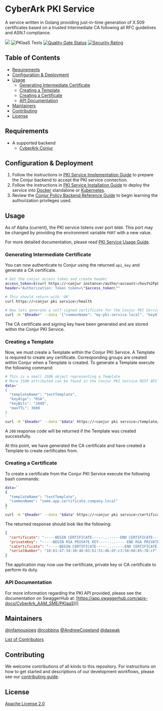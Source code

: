 # CyberArk PKI Service <!-- omit in toc -->

A service written in Golang providing just-in-time generation of X.509 certificates based on a trusted Intermediate CA following all RFC guidelines and ASN.1 compliance.

[![](https://img.shields.io/github/v/release/infamousjoeg/cyberark-aam-pkiaas?include_prereleases)](https://github.com/infamousjoeg/cyberark-aam-pkiaas/releases/latest) ![PKIaaS Tests](https://github.com/infamousjoeg/cyberark-aam-pkiaas/workflows/PKIaaS%20Tests/badge.svg) [![Quality Gate Status](https://sonarcloud.io/api/project_badges/measure?project=infamousjoeg_cyberark-aam-pkiaas&metric=alert_status&token=17e046f3fe9c8c663345609fe591b5c06e214e2c)](https://sonarcloud.io/dashboard?id=infamousjoeg_cyberark-aam-pkiaas) [![Security Rating](https://sonarcloud.io/api/project_badges/measure?project=infamousjoeg_cyberark-aam-pkiaas&metric=security_rating&token=17e046f3fe9c8c663345609fe591b5c06e214e2c)](https://sonarcloud.io/dashboard?id=infamousjoeg_cyberark-aam-pkiaas)

## Table of Contents <!-- omit in toc -->

- [Requirements](#requirements)
- [Configuration & Deployment](#configuration--deployment)
- [Usage](#usage)
  - [Generating Intermediate Certificate](#generating-intermediate-certificate)
  - [Creating a Template](#creating-a-template)
  - [Creating a Certificate](#creating-a-certificate)
  - [API Documentation](#api-documentation)
- [Maintainers](#maintainers)
- [Contributing](#contributing)
- [License](#license)

## Requirements

* A supported backend
  * [CyberArk Conjur](https://conjur.org)

## Configuration & Deployment

1. Follow the instructions in [PKI Service Implementation Guide](docs/pki-service-implementation.md) to prepare the Conjur backend to accept the PKI service connection.
2. Follow the instructions in [PKI Service Installation Guide](docs/pki-service-installation.md) to deploy the service into [Docker](https://docker.com) standalone or [Kubernetes](https://kubernetes.io).
3. Review the [Conjur Policy Backend Reference Guide](docs/conjur-policy-backend.md) to begin learning the authorization privileges used.

## Usage

As of Alpha (current), the PKI service listens over port `8080`. This port may be changed by providing the environment variable `PORT` with a new value.

For more detailed documentation, please read [PKI Service Usage Guide](docs/pki-service-usage.md).

### Generating Intermediate Certificate

You can now authenticate to Conjur using the returned `api_key` and generate a CA certificate.

```bash
# Get the conjur access token and create header
access_token=$(curl https://<conjur instance>/authn/<account>/host%2Fpki-admin/authenticate --data "1bzwdwq2mpjpct3qtth2n2wjkh4q28qrx411rcjx9cakp5h16966jw" | base64)
header="Authorization: Token token=\"$access_token\""

# This should return with 'OK'
curl https://<conjur pki service>/health

# Now lets generate a self-signed certificate for the Conjur PKI Service. SELF SIGNED CERTIFICATE SHOULD ONLY BE USED FOR POCs.
curl -H "$header" --data '{"commonName": "my-pki-service.local", "keyAlgo": "RSA", "keySize": "2048"}' https://<conjur pki service>/ca/generate/selfsigned 
```

The CA certificate and signing key have been generated and are stored within the Conjur PKI Service.

### Creating a Template

Now, we must create a Template within the Conjur PKI Service. A Template is required to create any certificate. Corresponding groups are created within Conjur when a Template is created. To generate a Template execute the following command:

```bash
# This is a small JSON object representing a Template
# More JSON attributed can be found in the Conjur PKI Service REST API documentation
data='
{
  "templateName": "testTemplate",
  "keyAlgo": "RSA",
  "keyBits": "2048",
  "maxTTL": 3600
}
'
curl -H "$header" --data "$data" https://<conjur pki service>/template/create 
```

A `200` response code will be returned if the Template was created successfully.

At this point, we have generated the CA certificate and have created a Template to create certificates from.

### Creating a Certificate

To create a certificate from the Conjur PKI Service execute the following bash commands:

```bash
data=`
{
  "templateName": "testTemplate",
  "commonName": "some.app.certificate.company.local"
}
`
curl -H "$header" --data "$data" https://<conjur pki service>/certificate/create 
```

The returned response should look like the following:

```json
{
  "certificate": "-----BEGIN CERTIFICATE-----...-----END CERTIFICATE-----\n",
  "privateKey": "-----BEGIN RSA PRIVATE KEY-----...-----END RSA PRIVATE KEY-----\n",
  "caCertificate": "-----BEGIN CERTIFICATE-----...-----END CERTIFICATE-----\n",
  "serialNumber": "10:61:47:34:30:46:03:b1:51:db:df:c3:50:60:85:78:cf"
}
```

The application may now use the certificate, private key or CA certificate to perform its duty.

### API Documentation

For more information regarding the PKI API provided, please see the documentation on SwaggerHub at: [https://app.swaggerhub.com/apis-docs/CyberArk_AAM_SME/PKIaaS]()

## Maintainers

[@infamousjoeg](https://github.com/infamousjoeg)
[@rcobbins](https://github.com/rcobbins)
[@AndrewCopeland](https://github.com/AndrewCopeland)
[@daswak](https://github.com/daswak)

[List of Contributors](https://github.com/infamousjoeg/cyberark-aam-pkiaas/graphs/contributors)

## Contributing

We welcome contributions of all kinds to this repository. For instructions on how to get started and descriptions of our development workflows, please see our [contributing guide](CONTRIBUTING.md).

## License

[Apache License 2.0](LICENSE)